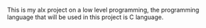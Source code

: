 This is my alx project on a low level programming, the programming language that will be used in this project is C language.
